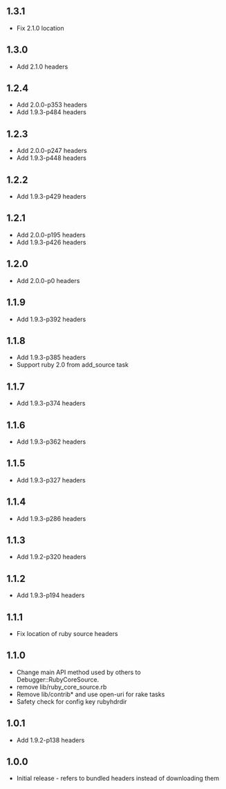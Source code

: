 ## 1.3.1
* Fix 2.1.0 location

## 1.3.0
* Add 2.1.0 headers

## 1.2.4
* Add 2.0.0-p353 headers
* Add 1.9.3-p484 headers

## 1.2.3
* Add 2.0.0-p247 headers
* Add 1.9.3-p448 headers

## 1.2.2
* Add 1.9.3-p429 headers

## 1.2.1
* Add 2.0.0-p195 headers
* Add 1.9.3-p426 headers

## 1.2.0
* Add 2.0.0-p0 headers

## 1.1.9
* Add 1.9.3-p392 headers

## 1.1.8
* Add 1.9.3-p385 headers
* Support ruby 2.0 from add_source task

## 1.1.7
* Add 1.9.3-p374 headers

## 1.1.6
* Add 1.9.3-p362 headers

## 1.1.5
* Add 1.9.3-p327 headers

## 1.1.4
* Add 1.9.3-p286 headers

## 1.1.3
* Add 1.9.2-p320 headers

## 1.1.2
* Add 1.9.3-p194 headers

## 1.1.1
* Fix location of ruby source headers

## 1.1.0
* Change main API method used by others to Debugger::RubyCoreSource.
* remove lib/ruby_core_source.rb
* Remove lib/contrib* and use open-uri for rake tasks
* Safety check for config key rubyhdrdir

## 1.0.1
* Add 1.9.2-p138 headers

## 1.0.0
* Initial release - refers to bundled headers instead of downloading them
